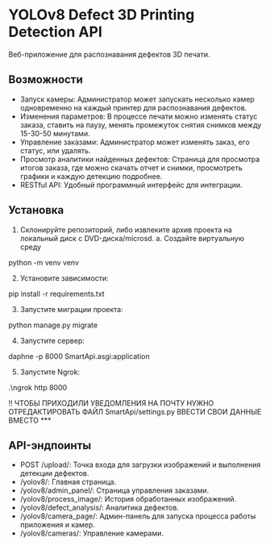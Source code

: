 
# YOLOv8 Defect 3D Printing Detection API

Веб-приложение для распознавания дефектов 3D печати. 

## Возможности

- Запуск камеры: Администратор может запускать несколько камер одновременно на каждый принтер для распознавания дефектов.
- Изменения параметров: В процессе печати можно изменять статус заказа, ставить на паузу, менять промежуток снятия снимков между 15-30-50 минутами.
- Управление заказами: Администратор может изменять заказ, его статус, или удалять.
- Просмотр аналитики найденных дефектов: Страница для просмотра итогов заказа, где можно скачать отчет и снимки, просмотреть графики и каждую детекцию подробнее.
- RESTful API:  Удобный программный интерфейс для интеграции.

## Установка

1. Склонируйте репозиторий, либо извлеките архив проекта на локальный диск с DVD-диска/microsd.
a. Создайте виртуальную среду

python -m venv venv

2. Установите зависимости:

pip install -r requirements.txt

3. Запустите миграции проекта:

python manage.py migrate

4. Запустите сервер:

daphne -p 8000 SmartApi.asgi:application

5. Запустите Ngrok: 

.\ngrok http 8000

!! ЧТОБЫ ПРИХОДИЛИ УВЕДОМЛЕНИЯ НА ПОЧТУ НУЖНО ОТРЕДАКТИРОВАТЬ ФАЙЛ SmartApi/settings.py ВВЕСТИ СВОИ ДАННЫЕ ВМЕСТО ***

## API-эндпоинты

- POST /upload/: Точка входа для загрузки изображений и выполнения детекции дефектов.
- /yolov8/: Главная страница.
- /yolov8/admin_panel/: Страница управления заказами.
- /yolov8/process_image/: История обработанных изображений.
- /yolov8/defect_analysis/: Аналитика дефектов.
- /yolov8/camera_page/: Админ-панель для запуска процесса работы приложения и камер.
- /yolov8/cameras/: Управление камерами.
